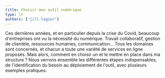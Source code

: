 ```yaml
---
title: Choisir mon outil numérique
type: lt
authors: ["jill-lagier"]
---
```


Ces dernières années, et en particulier depuis la crise du Covid, beaucoup d'entreprises ont vu la nécessité du numérique.
Travail collaboratif, gestion de clientèle, ressources humaines, communication... Tous les domaines sont concernés, et chacun a toute une variété de services en ligne proposés.
Mais alors, comment en choisir un et le mettre en place dans ma structure ?
Nous verrons ensemble les différentes étapes indispensables, de l'identification du besoin au déploiement de l'outil, avec plusieurs exemples pratiques.
